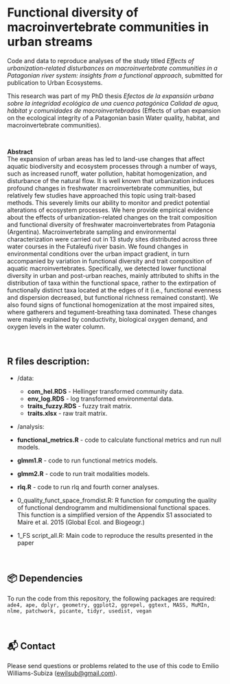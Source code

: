 # Functional diversity of macroinvertebrate communities in urban streams

Code and data to reproduce analyses of the study titled *Effects of urbanization-related disturbances on macroinvertebrate communities in a Patagonian river system: insights from a functional approach*, submitted for publication to Urban Ecosystems. </br> 


This research was part of my PhD thesis *Efectos de la expansión urbana sobre la integridad ecológica de una cuenca patagónica
Calidad de agua, hábitat y comunidades de macroinvertebrados* (Effects of urban expansion on the ecological integrity of a Patagonian basin
Water quality, habitat, and macroinvertebrate communities).</br>

&nbsp;

**Abstract** </br>
The expansion of urban areas has led to land-use changes that affect aquatic biodiversity and ecosystem processes through a number of ways, such as increased runoff, water pollution, habitat homogenization, and disturbance of the natural flow. It is well known that urbanization induces profound changes in freshwater macroinvertebrate communities, but relatively few studies have approached this topic using trait-based methods. This severely limits our ability to monitor and predict potential alterations of ecosystem processes. We here provide empirical evidence about the effects of urbanization-related changes on the trait composition and functional diversity of freshwater macroinvertebrates from Patagonia (Argentina). Macroinvertebrate sampling and environmental characterization were carried out in 13 study sites distributed across three water courses in the Futaleufú river basin. We found changes in environmental conditions over the urban impact gradient, in turn accompanied by variation in functional diversity and trait composition of aquatic macroinvertebrates. Specifically, we detected lower functional diversity in urban and post-urban reaches, mainly attributed to shifts in the distribution of taxa within the functional space, rather to the extirpation of functionally distinct taxa located at the edges of it (i.e., functional evenness and dispersion decreased, but functional richness remained constant). We also found signs of functional homogenization at the most impaired sites, where gatherers and tegument-breathing taxa dominated. These changes were mainly explained by conductivity, biological oxygen demand, and oxygen levels in the water column.

&nbsp;

## R files description:

* /data:
  * **com_hel.RDS** - Hellinger transformed community data.
  * **env_log.RDS** - log transformed environmental data.
  * **traits_fuzzy.RDS** - fuzzy trait matrix.
  * **traits.xlsx** - raw trait matrix.
* /analysis:
 * **functional_metrics.R** - code to calculate functional metrics and run null models.
 * **glmm1.R** - code to run functional metrics models.
 * **glmm2.R** - code to run trait modalities models.
 * **rlq.R** - code to run rlq and fourth corner analyses.
  
* 0_quality_funct_space_fromdist.R: R function for computing the quality of functional dendrogramm and multidimensional functional spaces. This function is a simplified version of the Appendix S1 associated to Maire et al. 2015 (Global Ecol. and Biogeogr.)
* 1_FS script_all.R: Main code to reproduce the results presented in the paper

&nbsp;

## 📦 Dependencies
To run the code from this repository, the following packages are required: 
```ade4, ape, dplyr, geometry, ggplot2, ggrepel, ggtext, MASS, MuMIn, nlme, patchwork, picante, tidyr, usedist, vegan```

&nbsp;

## 📬 Contact
Please send questions or problems related to the use of this code to Emilio Williams-Subiza (ewilsub@gmail.com).

